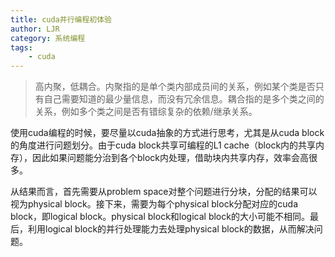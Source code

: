 ```yaml
---
title: cuda并行编程初体验
author: LJR
category: 系统编程
tags:
    - cuda
---
```


> 高内聚，低耦合。内聚指的是单个类内部成员间的关系，例如某个类是否只有自己需要知道的最少量信息，而没有冗余信息。耦合指的是多个类之间的关系，例如多个类之间是否有错综复杂的依赖/继承关系。

使用cuda编程的时候，要尽量以cuda抽象的方式进行思考，尤其是从cuda block的角度进行问题划分。由于cuda block共享可编程的L1 cache（block内的共享内存），因此如果问题能分治到各个block内处理，借助块内共享内存，效率会高很多。

从结果而言，首先需要从problem space对整个问题进行分块，分配的结果可以视为physical block。接下来，需要为每个physical block分配对应的cuda block，即logical block。physical block和logical block的大小可能不相同。最后，利用logical block的并行处理能力去处理physical block的数据，从而解决问题。
